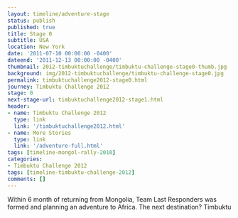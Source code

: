 ```yaml
---
layout: timeline/adventure-stage
status: publish
published: true
title: Stage 0
subtitle: USA
location: New York
date: '2011-07-10 00:00:00 -0400'
dateend: '2011-12-13 00:00:00 -0400'
thumbnail: 2012-timbuktuchallenge/timbuktu-challenge-stage0-thumb.jpg
background: img/2012-timbuktuchallenge/timbuktu-challenge-stage0.jpg
permalink: timbuktuchallenge2012-stage0.html
journey: Timbuktu Challenge 2012
stage: 0
next-stage-url: timbuktuchallenge2012-stage1.html
header:
- name: Timbuktu Challenge 2012
  type: link
  link: '/timbuktuchallenge2012.html'
- name: More Stories
  type: link
  link: '/adventure-full.html'
tags: [timeline-mongol-rally-2010]
categories:
- Timbuktu Challenge 2012
tags: [timeline-timbuktu-challenge-2012]
comments: []
---
```

Within 6 month of returning from Mongolia, Team Last Responders was formed and planning an adventure to Africa. The next destination? Timbuktu
